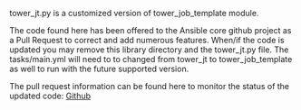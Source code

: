 tower_jt.py is a customized version of tower_job_template module.  

The code found here has been offered to the Ansible core github project as a Pull Request to correct and add numerous features. When/if the code is updated you may remove this library directory and the tower_jt.py file.  The tasks/main.yml will need to to changed from tower_jt to tower_job_template as well to run with the future supported version.  

The pull request information can be found here to monitor the status of the updated code:  [Github](https://github.com/ansible/ansible/pull/38821)
